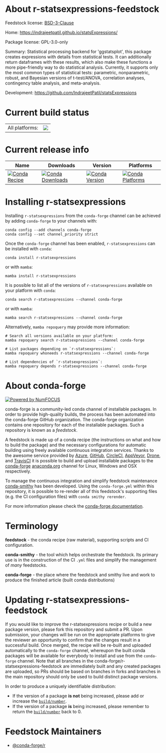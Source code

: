 About r-statsexpressions-feedstock
==================================

Feedstock license: [BSD-3-Clause](https://github.com/conda-forge/r-statsexpressions-feedstock/blob/main/LICENSE.txt)

Home: https://indrajeetpatil.github.io/statsExpressions/

Package license: GPL-3.0-only

Summary: Statistical processing backend for 'ggstatsplot', this package creates expressions with details from statistical tests. It can additionally return dataframes with these results, which also make these functions a more pipe-friendly way to do statistical analysis. Currently, it supports only the most common types of statistical tests: parametric, nonparametric, robust, and Bayesian versions of t-test/ANOVA, correlation analyses, contingency table analysis, and meta-analysis.

Development: https://github.com/IndrajeetPatil/statsExpressions

Current build status
====================


<table><tr><td>All platforms:</td>
    <td>
      <a href="https://dev.azure.com/conda-forge/feedstock-builds/_build/latest?definitionId=7811&branchName=main">
        <img src="https://dev.azure.com/conda-forge/feedstock-builds/_apis/build/status/r-statsexpressions-feedstock?branchName=main">
      </a>
    </td>
  </tr>
</table>

Current release info
====================

| Name | Downloads | Version | Platforms |
| --- | --- | --- | --- |
| [![Conda Recipe](https://img.shields.io/badge/recipe-r--statsexpressions-green.svg)](https://anaconda.org/conda-forge/r-statsexpressions) | [![Conda Downloads](https://img.shields.io/conda/dn/conda-forge/r-statsexpressions.svg)](https://anaconda.org/conda-forge/r-statsexpressions) | [![Conda Version](https://img.shields.io/conda/vn/conda-forge/r-statsexpressions.svg)](https://anaconda.org/conda-forge/r-statsexpressions) | [![Conda Platforms](https://img.shields.io/conda/pn/conda-forge/r-statsexpressions.svg)](https://anaconda.org/conda-forge/r-statsexpressions) |

Installing r-statsexpressions
=============================

Installing `r-statsexpressions` from the `conda-forge` channel can be achieved by adding `conda-forge` to your channels with:

```
conda config --add channels conda-forge
conda config --set channel_priority strict
```

Once the `conda-forge` channel has been enabled, `r-statsexpressions` can be installed with `conda`:

```
conda install r-statsexpressions
```

or with `mamba`:

```
mamba install r-statsexpressions
```

It is possible to list all of the versions of `r-statsexpressions` available on your platform with `conda`:

```
conda search r-statsexpressions --channel conda-forge
```

or with `mamba`:

```
mamba search r-statsexpressions --channel conda-forge
```

Alternatively, `mamba repoquery` may provide more information:

```
# Search all versions available on your platform:
mamba repoquery search r-statsexpressions --channel conda-forge

# List packages depending on `r-statsexpressions`:
mamba repoquery whoneeds r-statsexpressions --channel conda-forge

# List dependencies of `r-statsexpressions`:
mamba repoquery depends r-statsexpressions --channel conda-forge
```


About conda-forge
=================

[![Powered by
NumFOCUS](https://img.shields.io/badge/powered%20by-NumFOCUS-orange.svg?style=flat&colorA=E1523D&colorB=007D8A)](https://numfocus.org)

conda-forge is a community-led conda channel of installable packages.
In order to provide high-quality builds, the process has been automated into the
conda-forge GitHub organization. The conda-forge organization contains one repository
for each of the installable packages. Such a repository is known as a *feedstock*.

A feedstock is made up of a conda recipe (the instructions on what and how to build
the package) and the necessary configurations for automatic building using freely
available continuous integration services. Thanks to the awesome service provided by
[Azure](https://azure.microsoft.com/en-us/services/devops/), [GitHub](https://github.com/),
[CircleCI](https://circleci.com/), [AppVeyor](https://www.appveyor.com/),
[Drone](https://cloud.drone.io/welcome), and [TravisCI](https://travis-ci.com/)
it is possible to build and upload installable packages to the
[conda-forge](https://anaconda.org/conda-forge) [anaconda.org](https://anaconda.org/)
channel for Linux, Windows and OSX respectively.

To manage the continuous integration and simplify feedstock maintenance
[conda-smithy](https://github.com/conda-forge/conda-smithy) has been developed.
Using the ``conda-forge.yml`` within this repository, it is possible to re-render all of
this feedstock's supporting files (e.g. the CI configuration files) with ``conda smithy rerender``.

For more information please check the [conda-forge documentation](https://conda-forge.org/docs/).

Terminology
===========

**feedstock** - the conda recipe (raw material), supporting scripts and CI configuration.

**conda-smithy** - the tool which helps orchestrate the feedstock.
                   Its primary use is in the construction of the CI ``.yml`` files
                   and simplify the management of *many* feedstocks.

**conda-forge** - the place where the feedstock and smithy live and work to
                  produce the finished article (built conda distributions)


Updating r-statsexpressions-feedstock
=====================================

If you would like to improve the r-statsexpressions recipe or build a new
package version, please fork this repository and submit a PR. Upon submission,
your changes will be run on the appropriate platforms to give the reviewer an
opportunity to confirm that the changes result in a successful build. Once
merged, the recipe will be re-built and uploaded automatically to the
`conda-forge` channel, whereupon the built conda packages will be available for
everybody to install and use from the `conda-forge` channel.
Note that all branches in the conda-forge/r-statsexpressions-feedstock are
immediately built and any created packages are uploaded, so PRs should be based
on branches in forks and branches in the main repository should only be used to
build distinct package versions.

In order to produce a uniquely identifiable distribution:
 * If the version of a package **is not** being increased, please add or increase
   the [``build/number``](https://docs.conda.io/projects/conda-build/en/latest/resources/define-metadata.html#build-number-and-string).
 * If the version of a package **is** being increased, please remember to return
   the [``build/number``](https://docs.conda.io/projects/conda-build/en/latest/resources/define-metadata.html#build-number-and-string)
   back to 0.

Feedstock Maintainers
=====================

* [@conda-forge/r](https://github.com/conda-forge/r/)

